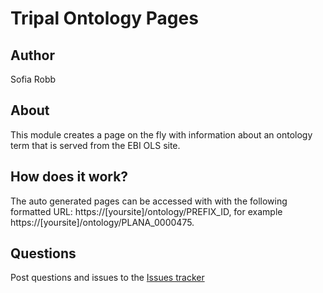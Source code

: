 # Tripal Ontology Pages
## Author
Sofia Robb

## About
This module creates a page on the fly with information about an ontology term that is served from the EBI OLS site. 

## How does it work?
The auto generated pages can be accessed with with the following formatted URL: https://[yoursite]/ontology/PREFIX_ID, for example https://[yoursite]/ontology/PLANA_0000475.

## Questions
Post questions and issues to the [Issues tracker](https://github.com/srobb1/tripal_ontologyPages/issues)
